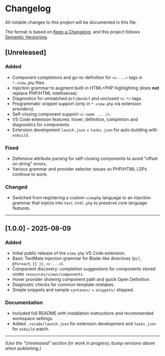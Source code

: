 # Changelog

All notable changes to this project will be documented in this file.

The format is based on [Keep a Changelog](https://keepachangelog.com/en/1.0.0/),
and this project follows [Semantic Versioning](https://semver.org/).

## [Unreleased]

### Added
- Component completions and go-to-definition for `<c-...>` tags in `*.view.php` files.
- Injection grammar to augment built-in HTML+PHP highlighting (does **not** replace PHP/HTML intellisense).
- Diagnostics for unmatched `@if/@endif` and unclosed `<c-*>` tags.
- Programmatic snippet support (only in `*.view.php` via extension providers).
- Self-closing component support `<c-name ... />`.
- VS Code extension features: hover, definition, completion and diagnostics for components.
- Extension development `launch.json` + `tasks.json` for auto-building with `esbuild`.

### Fixed
- Defensive attribute parsing for self-closing components to avoid "offset on string" errors.
- Various grammar and provider selector issues so PHP/HTML LSPs continue to work.

### Changed
- Switched from registering a custom `viewphp` language to an injection grammar that injects into `text.html.php` to preserve core language features.

---

## [1.0.0] - 2025-08-09

### Added
- Initial public release of the `view-php` VS Code extension.
- Basic TextMate injection grammar for Blade-like directives (`@if`, `@foreach`, `{{ }}`, `<c-...>`).
- Component discovery: completion suggestions for components stored under `resources/views/components`.
- Hover provider showing component path and quick Open Definition.
- Diagnostic checks for common template mistakes.
- Simple snippets and sample `syntaxes/` + `snippets/` shipped.

### Documentation
- Included full README with installation instructions and recommended workspace settings.
- Added `.vscode/launch.json` for extension development and `tasks.json` for `esbuild` watch.

---

*(Use the "Unreleased" section for work in progress; bump versions above when publishing.)*
